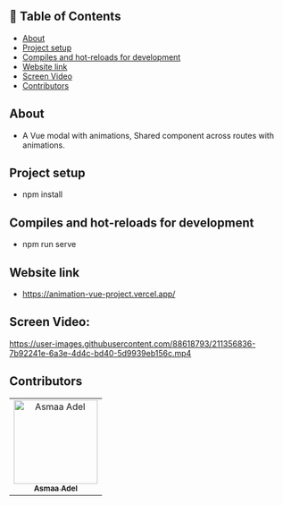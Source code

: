 ## 📝 Table of Contents

- [About <a name = "about"></a>](#about-)
- [Project setup <a name = "Project-setup"></a>](#project-setup-)
- [Compiles and hot-reloads for development <a name = "Compiles-and-hot-reloads-for-development"></a>](#compiles-and-hot-reloads-for-development-)
- [Website link <a name = "link"></a>](#website-link-)
- [Screen Video <a name = "Screen-shots"></a>](#ScreenShots-)
- [Contributors <a name = "Contributors"></a>](#contributors-)

## About <a name = "about"></a>
- A Vue modal with animations, Shared component across routes with animations.

## Project setup <a name = "Project-setup"></a>
- npm install

## Compiles and hot-reloads for development <a name = "Compiles-and-hot-reloads-for-development"></a>
- npm run serve

## Website link <a name = "link"></a>
- https://animation-vue-project.vercel.app/

## Screen Video: <a name = "Screen-shots"></a>

https://user-images.githubusercontent.com/88618793/211356836-7b92241e-6a3e-4d4c-bd40-5d9939eb156c.mp4


## Contributors <a name = "Contributors"></a>

<table>
  <tr>
    <td align="center">
    <a href="https://github.com/asmaaadel0" target="_black">
    <img src="https://avatars.githubusercontent.com/u/88618793?s=400&u=886a14dc5ef5c205a8e51942efe9665ed8fd4717&v=4" width="150px;" alt="Asmaa Adel"/>
    <br />
    <sub><b>Asmaa Adel</b></sub></a>
    
  </tr>
 </table>

